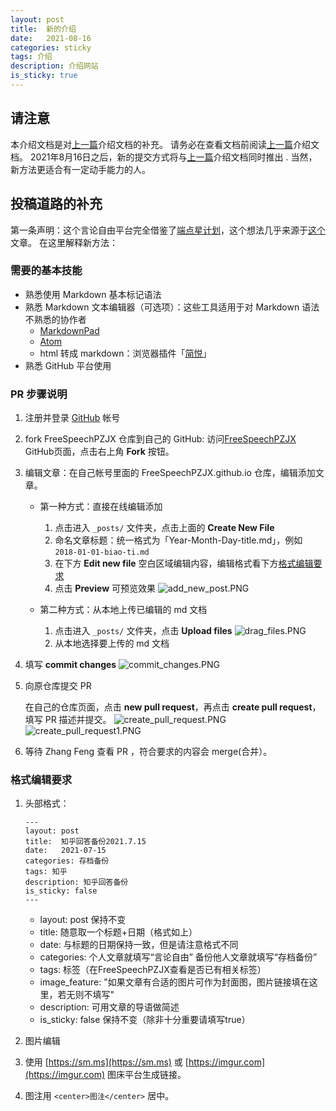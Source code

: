 ```yaml
---
layout: post
title:  新的介绍
date:   2021-08-16
categories: sticky
tags: 介绍
description: 介绍网站
is_sticky: true
---
```

## 请注意
本介绍文档是对[上一篇](https://freespeechpzjx.github.io/sticky/2021/07/10/jie-shao.html)介绍文档的补充。 请务必在查看文档前阅读[上一篇](https://freespeechpzjx.github.io/sticky/2021/07/10/jie-shao.html)介绍文档。 2021年8月16日之后，新的提交方式将与[上一篇](https://freespeechpzjx.github.io/sticky/2021/07/10/jie-shao.html)介绍文档同时推出 . 当然，新方法更适合有一定动手能力的人。
## 投稿道路的补充
第一条声明：这个言论自由平台完全借鉴了[端点星计划](https://github.com/Terminus2049)，这个想法几乎来源于[这个](https://telegra.ph/%E6%88%90%E9%83%BD%E5%98%89%E7%A5%A5%E4%BA%8C%E4%B8%89%E4%BA%8B-09-12)文章。
在这里解释新方法：
### 需要的基本技能

- 熟悉使用 Markdown 基本标记语法
- 熟悉 Markdown 文本编辑器（可选项）：这些工具适用于对 Markdown 语法不熟悉的协作者
  - [MarkdownPad](http://markdownpad.com/)
  - [Atom](https://atom.io/)
  - html 转成 markdown：浏览器插件「[简悦](http://ksria.com/simpread/)」
- 熟悉 GitHub 平台使用

### PR 步骤说明

1. 注册并登录 [GitHub](https://github.com/) 帐号

2. fork FreeSpeechPZJX 仓库到自己的 GitHub: 访问[FreeSpeechPZJX](https://github.com/FreeSpeechPZJX/FreeSpeechPZJX.github.io) GitHub页面，点击右上角 **Fork** 按钮。

3. 编辑文章：在自己帐号里面的 FreeSpeechPZJX.github.io 仓库，编辑添加文章。

    - 第一种方式：直接在线编辑添加
      1. 点击进入 `_posts/` 文件夹，点击上面的 **Create New File**
      2. 命名文章标题：统一格式为「Year-Month-Day-title.md」，例如 `2018-01-01-biao-ti.md`
      3. 在下方 **Edit new file** 空白区域编辑内容，编辑格式看下方[格式编辑要求](#格式编辑要求)
      4. 点击 **Preview** 可预览效果
        ![add_new_post.PNG](https://i.loli.net/2021/08/16/G8wgkJAsUelHfvS.png)

    - 第二种方式：从本地上传已编辑的 md 文档
      1. 点击进入 `_posts/` 文件夹，点击 **Upload files**
        ![drag_files.PNG](https://i.loli.net/2021/08/16/gkFQNoH48vfCwY6.png)
      2. 从本地选择要上传的 md 文档

4. 填写 **commit changes**
  ![commit_changes.PNG](https://i.loli.net/2021/08/16/AcxU29FzjwP4XTZ.png)

5. 向原仓库提交 PR
    
    在自己的仓库页面，点击 **new pull request**，再点击 **create pull request**，填写 PR 描述并提交。
    ![create_pull_request.PNG](https://i.loli.net/2021/08/16/a5XGYHhKjy2egIs.png)
    ![create_pull_request1.PNG](https://i.loli.net/2021/08/16/9RY8sFVKPJ1zXSu.png)

6. 等待 Zhang Feng 查看 PR ，符合要求的内容会 merge(合并）。

### 格式编辑要求

1. 头部格式：

    ```
    ---
	layout: post
	title:  知乎回答备份2021.7.15
	date:   2021-07-15
	categories: 存档备份
	tags: 知乎
	description: 知乎回答备份
	is_sticky: false
	---
	```
	 
    - layout: post 保持不变
    - title: 随意取一个标题+日期（格式如上）
    - date: 与标题的日期保持一致，但是请注意格式不同
    - categories: 个人文章就填写“言论自由” 备份他人文章就填写“存档备份”
    - tags: 标签（在FreeSpeechPZJX查看是否已有相关标签）
    - image_feature: "如果文章有合适的图片可作为封面图，图片链接填在这里，若无则不填写"
    - description: 可用文章的导语做简述
    - is_sticky: false 保持不变（除非十分重要请填写true）

2. 图片编辑
  1. 使用 [https://sm.ms](https://sm.ms) 或 [https://imgur.com](https://imgur.com) 图床平台生成链接。
  2. 图注用 `<center>图注</center>` 居中。